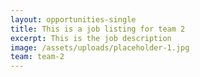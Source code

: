```yaml
---
layout: opportunities-single
title: This is a job listing for team 2
excerpt: This is the job description
image: /assets/uploads/placeholder-1.jpg
team: team-2
---
```

